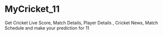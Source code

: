 # MyCricket_11
 Get Cricket Live Score, Match Details, Player Details , Cricket News, Match Schedule and make your prediction for 11
